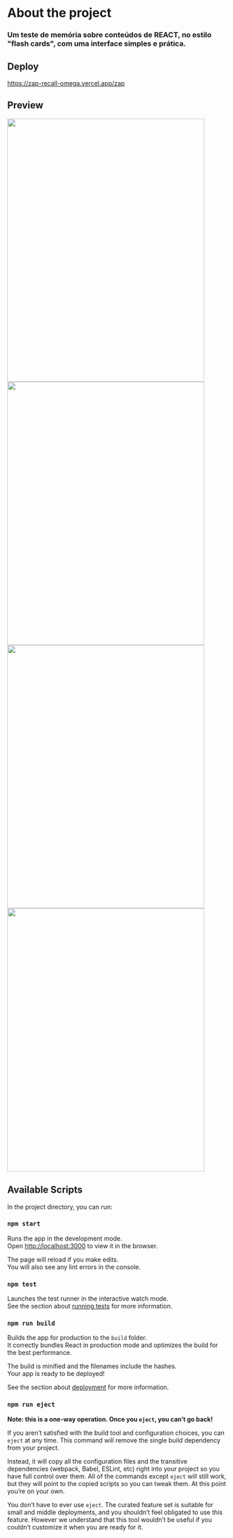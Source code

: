 # About the project
### Um teste de memória sobre conteúdos de REACT, no estilo "flash cards", com uma interface simples e prática.

## Deploy 
https://zap-recall-omega.vercel.app/zap

## Preview

<div style="width:100%">
  <img src="https://i.imgur.com/qj9gqxf.png" style="width: 450px; height: 600px;">
  <img src="https://i.imgur.com/AzdYwWN.png" style="width: 450px; height: 600px;">
  <img src="https://i.imgur.com/T1xlMzn.png" style="width: 450px; height: 600px;">
  <img src="https://i.imgur.com/Y2LQTJ5.png" style="width: 450px; height: 600px;">
</div>

## Available Scripts

In the project directory, you can run:

### `npm start`

Runs the app in the development mode.\
Open [http://localhost:3000](http://localhost:3000) to view it in the browser.

The page will reload if you make edits.\
You will also see any lint errors in the console.

### `npm test`

Launches the test runner in the interactive watch mode.\
See the section about [running tests](https://facebook.github.io/create-react-app/docs/running-tests) for more information.

### `npm run build`

Builds the app for production to the `build` folder.\
It correctly bundles React in production mode and optimizes the build for the best performance.

The build is minified and the filenames include the hashes.\
Your app is ready to be deployed!

See the section about [deployment](https://facebook.github.io/create-react-app/docs/deployment) for more information.

### `npm run eject`

**Note: this is a one-way operation. Once you `eject`, you can’t go back!**

If you aren’t satisfied with the build tool and configuration choices, you can `eject` at any time. This command will remove the single build dependency from your project.

Instead, it will copy all the configuration files and the transitive dependencies (webpack, Babel, ESLint, etc) right into your project so you have full control over them. All of the commands except `eject` will still work, but they will point to the copied scripts so you can tweak them. At this point you’re on your own.

You don’t have to ever use `eject`. The curated feature set is suitable for small and middle deployments, and you shouldn’t feel obligated to use this feature. However we understand that this tool wouldn’t be useful if you couldn’t customize it when you are ready for it.



